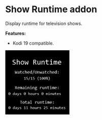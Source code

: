 # Show Runtime addon
Display runtime for television shows.


<b>Features:</b>
- Kodi 19 compatible.


<img src="resources/icon.png" width="40%">

